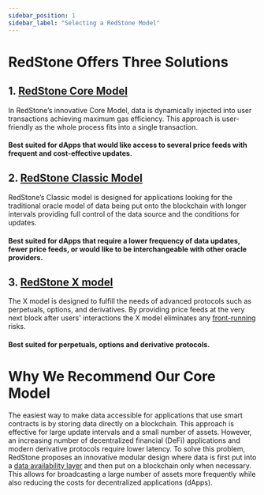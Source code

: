 ```yaml
---
sidebar_position: 1
sidebar_label: "Selecting a RedStone Model"
---
```


# RedStone Offers Three Solutions

## 1. [RedStone Core Model](https://docs.redstone.finance/docs/smart-contract-devs/get-started/redstone-core)

In RedStone’s innovative Core Model, data is dynamically injected into user transactions achieving maximum gas efficiency. This approach is user-friendly as the whole process fits into a single transaction.
#### Best suited for dApps that would like access to several price feeds with frequent and cost-effective updates.


## 2. [RedStone Classic Model](https://docs.redstone.finance/docs/smart-contract-devs/get-started/redstone-classic)

RedStone’s Classic model is designed for applications looking for the traditional oracle model of data being put onto the blockchain with longer intervals providing full control of the data source and the conditions for updates.
#### Best suited for dApps that require a lower frequency of data updates, fewer price feeds, or would like to be interchangeable with other oracle providers.


## 3. [RedStone X model](https://docs.redstone.finance/docs/smart-contract-devs/get-started/redstone-x)

The X model is designed to fulfill the needs of advanced protocols such as perpetuals, options, and derivatives. By providing price feeds at the very next block after users' interactions the X model eliminates any [front-running](https://hacken.io/discover/front-running/) risks.
#### Best suited for perpetuals, options and derivative protocols.


# Why We Recommend Our Core Model

The easiest way to make data accessible for applications that use smart contracts is by storing data directly on a blockchain. This approach is effective for large update intervals and a small number of assets. However, an increasing number of decentralized financial (DeFi) applications and modern derivative protocols require lower latency. To solve this problem, RedStone proposes an innovative modular design where data is first put into a [data availability layer](https://www.alchemy.com/overviews/data-availability-layer) and then put on a blockchain only when necessary. This allows for broadcasting a large number of assets more frequently while also reducing the costs for decentralized applications (dApps).

